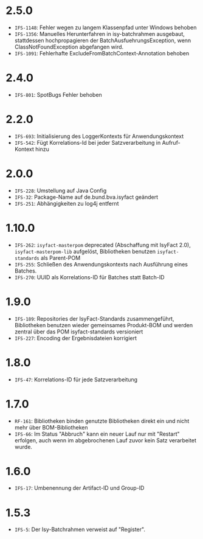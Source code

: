 # 2.5.0
- `IFS-1148`: Fehler wegen zu langem Klassenpfad unter Windows behoben
- `IFS-1356`: Manuelles Herunterfahren in isy-batchrahmen ausgebaut, stattdessen hochpropagieren der BatchAusfuehrungsException, wenn ClassNotFoundException abgefangen wird.
- `IFS-1091`: Fehlerhafte ExcludeFromBatchContext-Annotation behoben

# 2.4.0
- `IFS-801`: SpotBugs Fehler behoben

# 2.2.0
- `IFS-693`: Initialisierung des LoggerKontexts für Anwendungskontext
- `IFS-542`: Fügt Korrelations-Id bei jeder Satzverarbeitung in Aufruf-Kontext hinzu

# 2.0.0
- `IFS-228`: Umstellung auf Java Config
- `IFS-32`: Package-Name auf de.bund.bva.isyfact geändert
- `IFS-251`: Abhängigkeiten zu log4j entfernt

# 1.10.0
- `IFS-262`: `isyfact-masterpom` deprecated (Abschaffung mit IsyFact 2.0), `isyfact-masterpom-lib` aufgelöst, Bibliotheken benutzen `isyfact-standards` als Parent-POM
- `IFS-255`: Schließen des Anwendungskontexts nach Ausführung eines Batches.
- `IFS-270`: UUID als Korrelations-ID für Batches statt Batch-ID

# 1.9.0
- `IFS-189`: Repositories der IsyFact-Standards zusammengeführt, Bibliotheken benutzen wieder gemeinsames Produkt-BOM und werden zentral über das POM isyfact-standards versioniert
- `IFS-227`: Encoding der Ergebnisdateien korrigiert

# 1.8.0
- `IFS-47`: Korrelations-ID für jede Satzverarbeitung

# 1.7.0
- `RF-161`: Bibliotheken binden genutzte Bibliotheken direkt ein und nicht mehr über BOM-Bibliotheken
- `IFS-66`: Im Status "Abbruch" kann ein neuer Lauf nur mit "Restart" erfolgen, auch wenn im abgebrochenen Lauf zuvor kein Satz verarbeitet wurde.

# 1.6.0
- `IFS-17`: Umbenennung der Artifact-ID und Group-ID

# 1.5.3
- `IFS-5`: Der Isy-Batchrahmen verweist auf "Register".
